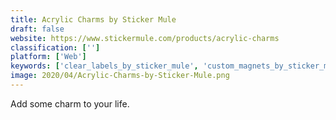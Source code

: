 ```yaml
---
title: Acrylic Charms by Sticker Mule
draft: false 
website: https://www.stickermule.com/products/acrylic-charms
classification: ['']
platform: ['Web']
keywords: ['clear_labels_by_sticker_mule', 'custom_magnets_by_sticker_mule', 'gif_my_year', 'giphy_for_imessage', 'personal_sticker_maker_for_whatsapp', 'poly_mailers_by_sticker_mule', 'sticker_mule_circle_coasters']
image: 2020/04/Acrylic-Charms-by-Sticker-Mule.png
---
```

Add some charm to your life.